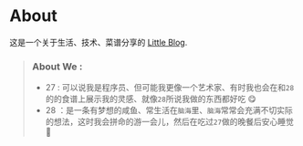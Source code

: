 # About

这是一个关于生活、技术、菜谱分享的 [Little Blog](www.exyrpid.cn).

> ### About We :
> - 27 : 可以说我是程序员、但可能我更像一个艺术家、有时我也会在和`28`的的食谱上展示我的灵感、就像`28`所说我做的东西都好吃 😋
> - 28 ：是一条有梦想的咸鱼、常生活在`脑海`里、`脑海`常常会充满不切实际的想法，这时我会拼命的游一会儿，然后在吃过`27`做的晚餐后安心睡觉 🤪

<!-- This is the demo site for [Fuwari](https://github.com/saicaca/fuwari).

::github{repo="saicaca/fuwari"}

> ### Sources of images used in this site
> - [Unsplash](https://unsplash.com/)
> - [星と少女](https://www.pixiv.net/artworks/108916539) by [Stella](https://www.pixiv.net/users/93273965)
> - [Rabbit - v1.4 Showcase](https://civitai.com/posts/586908) by [Rabbit_YourMajesty](https://civitai.com/user/Rabbit_YourMajesty) -->
